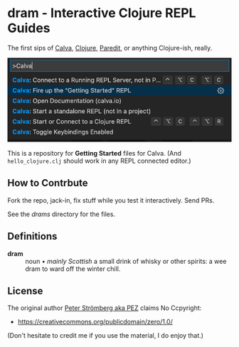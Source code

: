 # dram - Interactive Clojure REPL Guides

The first sips of [Calva](https://calva.io), [Clojure](https://clojure.org), [Paredit](https://calva.io/paredit), or anything Clojure-ish, really.

![Fire up a Calva REPL](vscode-calva-command-palette.png)

This is a repository for **Getting Started** files for Calva. (And `hello_clojure.clj` should work in any REPL connected editor.)


## How to Contrbute

Fork the repo, jack-in, fix stuff while you test it interactively. Send PRs.

See the *drams* directory for the files.

## Definitions
<dl>
  <dt><strong>dram</strong></dt>
  <dd>noun • <em>mainly Scottish</em> a small drink of whisky or other spirits: a wee dram to ward off the winter chill.</dd>
</dl>

## License

The original author [Peter Strömberg aka PEZ](https://github.com/PEZ) claims No Ccpyright: 
* https://creativecommons.org/publicdomain/zero/1.0/

(Don't hesitate to credit me if you use the material, I do enjoy that.)